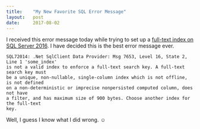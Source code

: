 ```yaml
---
title:    "My New Favorite SQL Error Message"
layout:   post
date:     2017-08-02
---
```


I received this error message today while trying to set up a [full-text index on SQL Server 2016](https://docs.microsoft.com/en-us/sql/t-sql/statements/create-fulltext-index-transact-sql). I have decided this is the best error message ever.

```
SQL72014: .Net SqlClient Data Provider: Msg 7653, Level 16, State 2, Line 1 'some_index' 
is not a valid index to enforce a full-text search key. A full-text search key must 
be a unique, non-nullable, single-column index which is not offline, is not defined 
on a non-deterministic or imprecise nonpersisted computed column, does not have 
a filter, and has maximum size of 900 bytes. Choose another index for the full-text 
key.
```

Well, I guess I know what I did wrong. ☺
